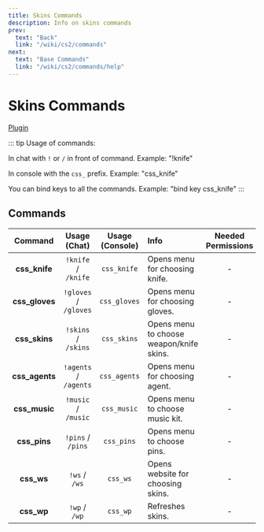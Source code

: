 ```yaml
---
title: Skins Commands
description: Info on skins commands
prev:
  text: "Back"
  link: "/wiki/cs2/commands"
next:
  text: "Base Commands"
  link: "/wiki/cs2/commands/help"
---
```


# Skins Commands

[Plugin](https://github.com/Nereziel/cs2-WeaponPaints)

::: tip
Usage of commands:

In chat with `!` or `/` in front of command. Example: "!knife"

In console with the `css_` prefix. Example: "css_knife"

You can bind keys to all the commands. Example: "bind key css_knife"
:::

## Commands

|    Command     |     Usage (Chat)      | Usage (Console) | Info                                     | Needed Permissions | Cooldown |
| :------------: | :-------------------: | :-------------: | :--------------------------------------- | :----------------: | :------: |
| **css_knife**  |  `!knife` / `/knife`  |   `css_knife`   | Opens menu for choosing knife.           |         -          |    -     |
| **css_gloves** | `!gloves` / `/gloves` |  `css_gloves`   | Opens menu for choosing gloves.          |         -          |    -     |
| **css_skins**  |  `!skins` / `/skins`  |   `css_skins`   | Opens menu to choose weapon/knife skins. |         -          |    -     |
| **css_agents** | `!agents` / `/agents` |  `css_agents`   | Opens menu for choosing agent.           |         -          |    -     |
| **css_music**  |  `!music` / `/music`  |   `css_music`   | Opens menu to choose music kit.          |         -          |    -     |
|  **css_pins**  |   `!pins` / `/pins`   |   `css_pins`    | Opens menu to choose pins.               |         -          |    -     |
|   **css_ws**   |     `!ws` / `/ws`     |    `css_ws`     | Opens website for choosing skins.        |         -          |    -     |
|   **css_wp**   |     `!wp` / `/wp`     |    `css_wp`     | Refreshes skins.                         |         -          |    ?     |
